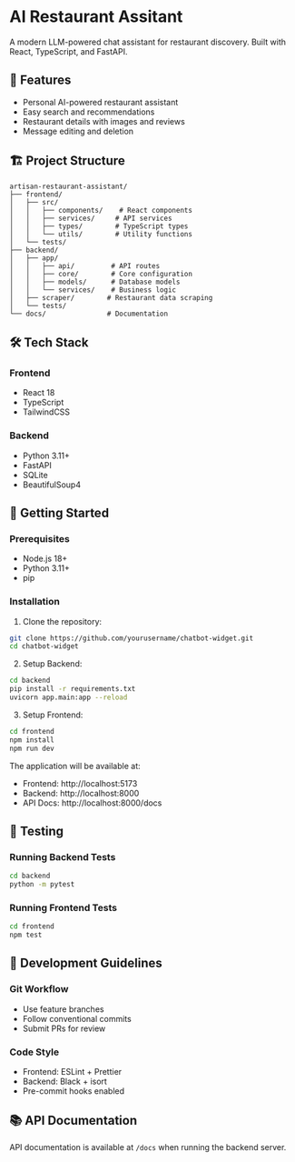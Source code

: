 # AI Restaurant Assitant

A modern LLM-powered chat assistant for restaurant discovery. Built with React, TypeScript, and FastAPI.

## 🚀 Features

- Personal AI-powered restaurant assistant
- Easy search and recommendations
- Restaurant details with images and reviews
- Message editing and deletion

## 🏗️ Project Structure

```
artisan-restaurant-assistant/
├── frontend/
│   ├── src/
│   │   ├── components/    # React components
│   │   ├── services/     # API services
│   │   ├── types/        # TypeScript types
│   │   └── utils/        # Utility functions
│   └── tests/
├── backend/
│   ├── app/
│   │   ├── api/         # API routes
│   │   ├── core/        # Core configuration
│   │   ├── models/      # Database models
│   │   └── services/    # Business logic
│   ├── scraper/        # Restaurant data scraping
│   └── tests/
└── docs/               # Documentation
```

## 🛠️ Tech Stack

### Frontend
- React 18
- TypeScript
- TailwindCSS

### Backend
- Python 3.11+
- FastAPI
- SQLite
- BeautifulSoup4

## 🚀 Getting Started

### Prerequisites
- Node.js 18+
- Python 3.11+
- pip

### Installation

1. Clone the repository:
```bash
git clone https://github.com/yourusername/chatbot-widget.git
cd chatbot-widget
```

2. Setup Backend:
```bash
cd backend
pip install -r requirements.txt
uvicorn app.main:app --reload
```

3. Setup Frontend:
```bash
cd frontend
npm install
npm run dev
```

The application will be available at:
- Frontend: http://localhost:5173
- Backend: http://localhost:8000
- API Docs: http://localhost:8000/docs

## 🧪 Testing

### Running Backend Tests
```bash
cd backend
python -m pytest
```

### Running Frontend Tests
```bash
cd frontend
npm test
```

## 📝 Development Guidelines

### Git Workflow
- Use feature branches
- Follow conventional commits
- Submit PRs for review

### Code Style
- Frontend: ESLint + Prettier
- Backend: Black + isort
- Pre-commit hooks enabled

## 📚 API Documentation

API documentation is available at `/docs` when running the backend server.
